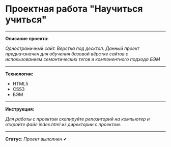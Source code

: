 # Проектная работа "Научиться учиться"
_____________________
**Описание проекта:**

*Одностраничный сайт. Вёрстка под десктоп. Данный проект предначзначен для обучения базовой вёрстке сайтов c использованием семантических тегов и компонентного подхода БЭМ*
_______________
**Технологии:**

- HTML5
- CSS3
- БЭМ
_______________
**Инструкция:**

*Для работы с проектом скопируйте репозиторий на компьютер и откройте файл index.html из директории с проектом.*
_______________

**Статус**: *Проект выполнен* &#10004;
